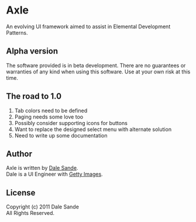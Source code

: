 # Axle
An evolving UI framework aimed to assist in Elemental Development Patterns.

## Alpha version
The software provided is in beta development.  There are no guarantees or warranties of any kind when using this software.  Use at your own risk at this time.

## The road to 1.0
1. Tab colors need to be defined
1. Paging needs some love too
1. Possibly consider supporting icons for buttons
1. Want to replace the designed select menu with alternate solution
1. Need to write up some documentation 

## Author
Axle is written by [Dale Sande][dale_sande].<br>
Dale is a UI Engineer with [Getty Images][gettyimages.com].

## License
Copyright (c) 2011 Dale Sande<br>
All Rights Reserved.

[dale_sande]: http://blog.mbreo.com
[gettyimages.com]: http://www.gettyimages.com